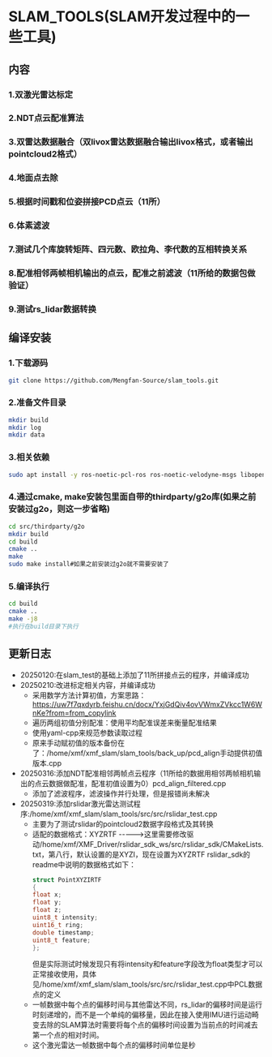 # SLAM_TOOLS(SLAM开发过程中的一些工具)
## 内容
### 1.双激光雷达标定 
### 2.NDT点云配准算法
### 3.双雷达数据融合（双livox雷达数据融合输出livox格式，或者输出pointcloud2格式）
### 4.地面点去除
### 5.根据时间戳和位姿拼接PCD点云（11所）
### 6.体素滤波
### 7.测试几个库旋转矩阵、四元数、欧拉角、李代数的互相转换关系
### 8.配准相邻两帧相机输出的点云，配准之前滤波（11所给的数据包做验证）
### 9.测试rs_lidar数据转换
## 编译安装
### 1.下载源码
```bash
git clone https://github.com/Mengfan-Source/slam_tools.git
```
### 2.准备文件目录
```bash
mkdir build
mkdir log 
mkdir data
```
### 3.相关依赖
```bash
sudo apt install -y ros-noetic-pcl-ros ros-noetic-velodyne-msgs libopencv-dev libgoogle-glog-dev libeigen3-dev libsuitesparse-dev libpcl-dev libyaml-cpp-dev libbtbb-dev libgmock-dev
```
### 4.通过cmake, make安装包里面自带的thirdparty/g2o库(如果之前安装过g2o，则这一步省略)
```bash
cd src/thirdparty/g2o
mkdir build
cd build
cmake ..
make
sudo make install#如果之前安装过g2o就不需要安装了
```
### 5.编译执行
```bash
cd build
cmake ..
make -j8
#执行在build目录下执行
```

## 更新日志
- 20250120:在slam_test的基础上添加了11所拼接点云的程序，并编译成功
- 20250210:改进标定相关内容，并编译成功
    - 采用数学方法计算初值，方案思路：https://uw7f7qxdyrb.feishu.cn/docx/YxjGdQiv4ovVWmxZVkcc1W6WnKe?from=from_copylink  
    - 遍历两组初值分别配准：使用平均配准误差来衡量配准结果  
    - 使用yaml-cpp来规范参数读取过程  
    - 原来手动赋初值的版本备份在了：/home/xmf/xmf_slam/slam_tools/back_up/pcd_align手动提供初值版本.cpp  
- 20250316:添加NDT配准相邻两帧点云程序（11所给的数据用相邻两帧相机输出的点云数据做配准，配准初值设置为0）pcd_align_filtered.cpp
    - 添加了滤波程序，滤波操作并行处理，但是报错尚未解决
- 20250319:添加rslidar激光雷达测试程序:/home/xmf/xmf_slam/slam_tools/src/src/rslidar_test.cpp
    - 主要为了测试rslidar的pointcloud2数据字段格式及其转换
    - 适配的数据格式：XYZRTF   ----->这里需要修改驱动/home/xmf/XMF_Driver/rslidar_sdk_ws/src/rslidar_sdk/CMakeLists.txt，第八行，默认设置的是XYZI，现在设置为XYZRTF
        rslidar_sdk的readme中说明的数据格式如下：
        ```C++
        struct PointXYZIRTF
        {
        float x;
        float y;
        float z;
        uint8_t intensity;
        uint16_t ring;
        double timestamp;
        uint8_t feature;
        };
        ```
        但是实际测试时候发现只有将intensity和feature字段改为float类型才可以正常接收使用，具体见/home/xmf/xmf_slam/slam_tools/src/src/rslidar_test.cpp中PCL数据点的定义
    - 一帧数据中每个点的偏移时间与其他雷达不同，rs_lidar的偏移时间是运行时刻递增的，而不是一个单纯的偏移量，因此在接入使用IMU进行运动畸变去除的SLAM算法时需要将每个点的偏移时间设置为当前点的时间减去第一个点的相对时间。
    - 这个激光雷达一帧数据中每个点的偏移时间单位是秒
